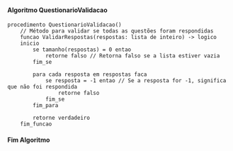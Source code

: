 #### Algoritmo QuestionarioValidacao
    procedimento QuestionarioValidacao()
        // Método para validar se todas as questões foram respondidas
        funcao ValidarRespostas(respostas: lista de inteiro) -> logico
        inicio
            se tamanho(respostas) = 0 entao
                retorne falso // Retorna falso se a lista estiver vazia
            fim_se

            para cada resposta em respostas faca
                se resposta = -1 entao // Se a resposta for -1, significa que não foi respondida
                    retorne falso
                fim_se
            fim_para

            retorne verdadeiro
        fim_funcao
#### Fim Algoritmo
